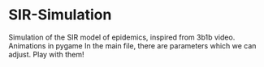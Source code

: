 # SIR-Simulation
Simulation of the SIR model of epidemics, inspired from 3b1b video. Animations in pygame
In the main file, there are parameters which we can adjust. Play with them!
